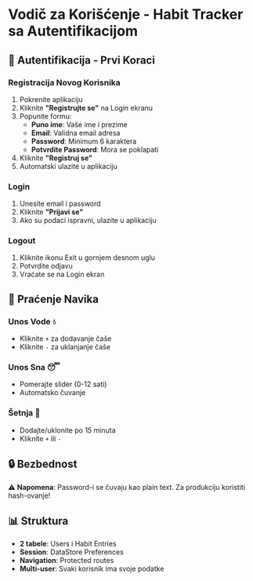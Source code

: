 # Vodič za Korišćenje - Habit Tracker sa Autentifikacijom

## 🔐 Autentifikacija - Prvi Koraci

### Registracija Novog Korisnika
1. Pokrenite aplikaciju
2. Kliknite **"Registrujte se"** na Login ekranu
3. Popunite formu:
   - **Puno ime**: Vaše ime i prezime
   - **Email**: Validna email adresa
   - **Password**: Minimum 6 karaktera
   - **Potvrdite Password**: Mora se poklapati
4. Kliknite **"Registruj se"**
5. Automatski ulazite u aplikaciju

### Login
1. Unesite email i password
2. Kliknite **"Prijavi se"**
3. Ako su podaci ispravni, ulazite u aplikaciju

### Logout
1. Kliknite ikonu Exit u gornjem desnom uglu
2. Potvrdite odjavu
3. Vraćate se na Login ekran

## 📱 Praćenje Navika

### Unos Vode 💧
- Kliknite `+` za dodavanje čaše
- Kliknite `-` za uklanjanje čaše

### Unos Sna 😴
- Pomerajte slider (0-12 sati)
- Automatsko čuvanje

### Šetnja 🚶
- Dodajte/uklonite po 15 minuta
- Kliknite `+` ili `-`

## 🔒 Bezbednost

⚠️ **Napomena**: Password-i se čuvaju kao plain text. Za produkciju koristiti hash-ovanje!

## 📊 Struktura

- **2 tabele**: Users i Habit Entries
- **Session**: DataStore Preferences
- **Navigation**: Protected routes
- **Multi-user**: Svaki korisnik ima svoje podatke 